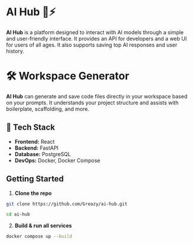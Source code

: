 # AI Hub 🧠⚡

**AI Hub** is a platform designed to interact with AI models through a simple and user-friendly interface. It provides an API for developers and a web UI for users of all ages. It also supports saving top AI responses and user history.


# 🛠️ Workspace Generator
**AI Hub** can generate and save code files directly in your workspace based on your prompts. It understands your project structure and assists with boilerplate, scaffolding, and more.

## 🔧 Tech Stack

- **Frontend:** React
- **Backend:** FastAPI
- **Database:** PostgreSQL
- **DevOps:** Docker, Docker Compose

## Getting Started

1. **Clone the repo**
```bash
git clone https://github.com/Greazy/ai-hub.git
```
```bash
cd ai-hub
```
2. **Build & run all services**
```bash
docker compose up --build
```